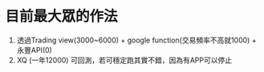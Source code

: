 # 目前最大眾的作法
1. 透過Trading view(3000~6000) + google function(交易頻率不高就1000) + 永豐API(0)
2. XQ (一年12000) 可回測，若可穩定跑其實不錯，因為有APP可以停止
